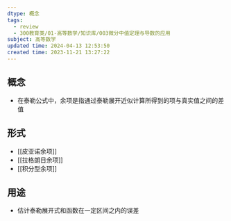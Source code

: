 ```yaml
---
dtype: 概念
tags:
  - review
  - 300教育类/01-高等数学/知识库/003微分中值定理与导数的应用
subject: 高等数学
updated time: 2024-04-13 12:53:50
created time: 2023-11-21 13:27:22
---
```

## 概念
- 在泰勒公式中，余项是指通过泰勒展开近似计算所得到的项与真实值之间的差值
## 形式
- [[皮亚诺余项]]
- [[拉格朗日余项]]
- [[积分型余项]]
## 用途
- 估计泰勒展开式和函数在一定区间之内的误差